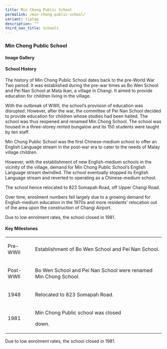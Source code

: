 ```yaml
---
title: Min Chong Public School
permalink: /min-chong-public-school/
variant: tiptap
description: ""
third_nav_title: Schools
---
```

<h3><strong>Min Chong Public School</strong></h3>
<h4><strong>Image Gallery</strong></h4>
<p></p>
<p></p>
<h4><strong>School History</strong></h4>
<p>The history of Min Chong Public School dates back to the pre-World War
Two period. It was established during the pre-war times as Bo Wen School
and Pei Nan School at Mata Ikan, a village in Changi. It aimed to provide
education for children living in the village.</p>
<p>With the outbreak of WWII, the school’s provision of education was disrupted.
However, after the war, the committee of Pei Nan School decided to provide
education for children whose studies had been halted. The school was thus
reopened and renamed Min Chong School. The school was housed in a three-storey
rented bungalow and its 150 students were taught by ten staff.</p>
<p>Min Chong Public School was the first Chinese-medium school to offer an
English Language stream in the post-war era to cater to the needs of Malay
village children.</p>
<p>However, with the establishment of new English-medium schools in the vicinity
of the village, demand for Min Chong Public School’s English Language stream
dwindled. The school eventually stopped its English Language stream and
reverted to operating as a Chinese-medium school.</p>
<p>The school hence relocated to 823 Somapah Road, off Upper Changi Road.</p>
<p>Over time, enrolment numbers fell largely due to a growing demand for
English-medium education in the 1970s and more residents’ relocation out
of the area upon the construction of Changi Airport.</p>
<p>Due to low enrolment rates, the school closed in 1981.</p>
<h4><strong>Key Milestones</strong></h4>
<table style="minWidth: 50px">
<colgroup>
<col>
<col>
</colgroup>
<tbody>
<tr>
<td rowspan="1" colspan="1">
<p>Pre-WWII</p>
</td>
<td rowspan="1" colspan="1">
<p>Establishment of Bo Wen School and Pei Nan School.</p>
</td>
</tr>
<tr>
<td rowspan="1" colspan="1">
<p>Post-WWII</p>
</td>
<td rowspan="1" colspan="1">
<p>Bo Wen School and Pei Nan School were renamed Min Chong School.</p>
</td>
</tr>
<tr>
<td rowspan="1" colspan="1">
<p>1948</p>
</td>
<td rowspan="1" colspan="1">
<p>Relocated to 823 Somapah Road.</p>
</td>
</tr>
<tr>
<td rowspan="1" colspan="1">
<p>1981</p>
</td>
<td rowspan="1" colspan="1">
<p>Min Chong Public school was closed</p>
<p>down.</p>
</td>
</tr>
</tbody>
</table>
<p>Due to low enrolment rates, the school closed in 1981.</p>